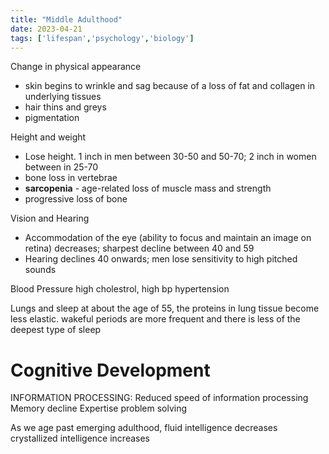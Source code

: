 ```yaml
---
title: "Middle Adulthood"
date: 2023-04-21
tags: ['lifespan','psychology','biology']
---
```



Change in physical appearance
- skin begins to wrinkle and sag because of a loss of fat and collagen in underlying tissues
- hair thins and greys 
- pigmentation

Height and weight 
- Lose height. 1 inch in men between 30-50 and 50-70; 2 inch in women between in 25-70
- bone loss in vertebrae 
- **sarcopenia** - age-related loss of muscle mass and strength
- progressive loss of bone 

Vision and Hearing
- Accommodation of the eye (ability to focus and maintain an image on retina) decreases; sharpest decline between 40 and 59
- Hearing declines 40 onwards; men lose sensitivity to high pitched sounds 

Blood Pressure
	high cholestrol, high bp 
	hypertension 

Lungs and sleep 
	at about the age of 55, the proteins in lung tissue become less elastic.
	wakeful periods are more frequent and there is less of the deepest type of sleep 


# Cognitive Development
INFORMATION PROCESSING:
Reduced speed of information processing
Memory decline
Expertise
problem solving

As we age past emerging adulthood, fluid intelligence decreases 
crystallized intelligence increases 
